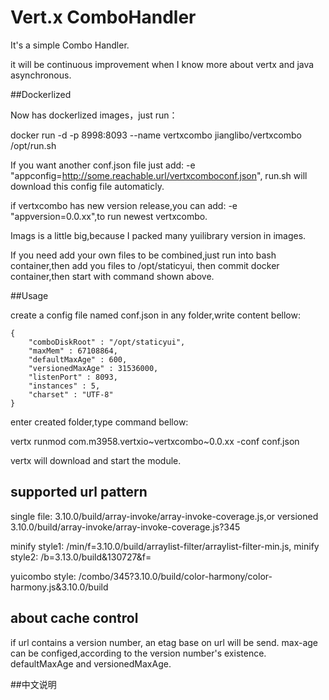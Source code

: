 # Vert.x ComboHandler

It's a simple Combo Handler.

it will be continuous improvement when I know more about vertx and java asynchronous.

##Dockerlized

Now has dockerlized images，just run：

docker run -d -p 8998:8093 --name vertxcombo jianglibo/vertxcombo /opt/run.sh

If you want another conf.json file just add: -e "appconfig=http://some.reachable.url/vertxcomboconf.json", run.sh will download this config file automaticly.

if vertxcombo has new version release,you can add: -e "appversion=0.0.xx",to run newest vertxcombo.

Imags is a little big,because I packed many yuilibrary version in images.

If you need add your own files to be combined,just run into bash container,then add you files to /opt/staticyui, then commit docker container,then start with command shown above.


##Usage

create a config file named conf.json in any folder,write content bellow:

	{
	    "comboDiskRoot" : "/opt/staticyui",
	    "maxMem" : 67108864,
	    "defaultMaxAge" : 600,
	    "versionedMaxAge" : 31536000,
	    "listenPort" : 8093,
	    "instances" : 5,
	    "charset" : "UTF-8"
	}

enter created folder,type command bellow:

vertx runmod com.m3958.vertxio~vertxcombo~0.0.xx -conf conf.json

vertx will download and start the module.

## supported url pattern

single file: 3.10.0/build/array-invoke/array-invoke-coverage.js,or versioned 3.10.0/build/array-invoke/array-invoke-coverage.js?345

minify style1: /min/f=3.10.0/build/arraylist-filter/arraylist-filter-min.js,
minify style2: /b=3.13.0/build&130727&f=

yuicombo style: /combo/345?3.10.0/build/color-harmony/color-harmony.js&3.10.0/build

## about cache control

if url contains a version number, an etag base on url will be send. max-age can be configed,according to the version number's existence. defaultMaxAge and versionedMaxAge. 


##中文说明

